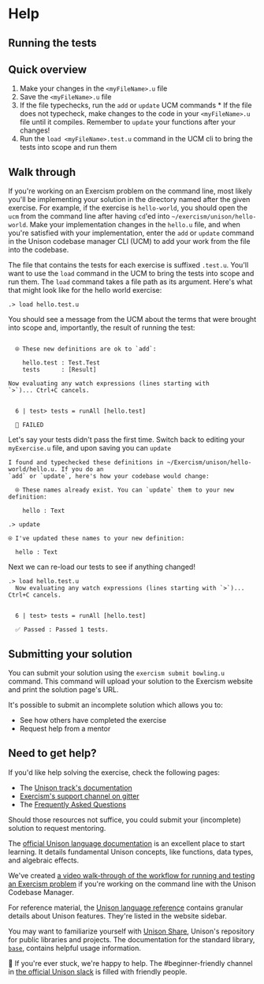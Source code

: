 # Help

## Running the tests

## Quick overview

  1. Make your changes in the `<myFileName>.u` file
  2. Save the `<myFileName>.u` file
  3. If the file typechecks, run the `add` or `update` UCM commands
    * If the file does not typecheck, make changes to the code in your `<myFileName>.u` file until it compiles. Remember to `update` your functions after your changes! 
  4. Run the `load <myFileName>.test.u` command in the UCM cli to bring the tests into scope and run them

  ## Walk through

  If you're working on an Exercism problem on the command line, most likely you'll be implementing your solution in the directory named after the given exercise. For example, if the exercise is `hello-world`, you should open the `ucm` from the command line after having `cd`'ed into `~/exercism/unison/hello-world`. Make your implementation changes in the `hello.u` file, and when you're satisfied with your implementation, enter the `add` or `update` command in the Unison codebase manager CLI (UCM) to add your work from the file into the codebase.

  The file that contains the tests for each exercise is suffixed `.test.u`. You'll want to use the `load` command in the UCM to bring the tests into scope and run them. The `load` command takes a file path as its argument. Here's what that might look like for the hello world exercise:

  ```
  .> load hello.test.u
  ```

  You should see a message from the UCM about the terms that were brought into scope and, importantly, the result of running the test:

  ```

    ⍟ These new definitions are ok to `add`:

      hello.test : Test.Test
      tests      : [Result]

  Now evaluating any watch expressions (lines starting with
  `>`)... Ctrl+C cancels.


    6 | test> tests = runAll [hello.test]

    🚫 FAILED
  ```

  Let's say your tests didn't pass the first time. Switch back to editing your `myExercise.u` file, and upon saving you can `update`

  ```
  I found and typechecked these definitions in ~/Exercism/unison/hello-world/hello.u. If you do an
  `add` or `update`, here's how your codebase would change:

    ⍟ These names already exist. You can `update` them to your new definition:

      hello : Text

  .> update

  ⍟ I've updated these names to your new definition:

    hello : Text
  ```

  Next we can re-load our tests to see if anything changed!

  ```
  .> load hello.test.u
    Now evaluating any watch expressions (lines starting with `>`)... Ctrl+C cancels.


    6 | test> tests = runAll [hello.test]

    ✅ Passed : Passed 1 tests.
  ```

## Submitting your solution

You can submit your solution using the `exercism submit bowling.u` command.
This command will upload your solution to the Exercism website and print the solution page's URL.

It's possible to submit an incomplete solution which allows you to:

- See how others have completed the exercise
- Request help from a mentor

## Need to get help?

If you'd like help solving the exercise, check the following pages:

- The [Unison track's documentation](https://exercism.org/docs/tracks/unison)
- [Exercism's support channel on gitter](https://gitter.im/exercism/support)
- The [Frequently Asked Questions](https://exercism.org/docs/using/faqs)

Should those resources not suffice, you could submit your (incomplete) solution to request mentoring.

The [official Unison language documentation](https://www.unison-lang.org/learn/fundamentals/values-and-functions/terms/) is an excellent place to start learning. It details fundamental Unison concepts, like functions, data types, and algebraic effects.

We've created [a video walk-through of the workflow for running and testing an Exercism problem](https://www.youtube.com/watch?v=4UMaaiJnWGY) if you're working on the command line with the Unison Codebase Manager.

For reference material, the [Unison language reference](https://www.unison-lang.org/learn/language-reference/top-level-declaration/) contains granular details about Unison features. They're listed in the website sidebar.

You may want to familiarize yourself with [Unison Share](https://share.unison-lang.org/), Unison's repository for public libraries and projects. The documentation for the standard library, [`base`](https://share.unison-lang.org/latest/namespaces/unison/base), contains helpful usage information.

👋 If you're ever stuck, we're happy to help. The #beginner-friendly channel in [the official Unison slack](http://unison-lang.org/slack) is filled with friendly people.